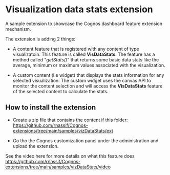 # Visualization data stats extension
A sample extension to showcase the Cognos dashboard feature extension mechanism.

The extension is adding 2 things:

- A content feature that is registered with any content of type visualizatoin. This feature is called **VisDataStats**. The feature has a method called "*getStats()*" that returns some basic data stats like the average, minimum or maximum values associated with the visualization.


- A custom content (i.e widget) that displays the stats information for any selected visualization. The custom widget uses the canvas API to monitor the content selection and will access the **VisDataStats** feature of the selected content to calculate the stats.


## How to install the extension
- Create a zip file that contains the content if this folder:
https://github.com/rnassif/Cognos-extensions/tree/main/samples/vizDataStats/ext

- Go tho the Cognos customization panel under the administration and upload the extension.


See the video here for more details on what this feature does
https://github.com/rnassif/Cognos-extensions/tree/main/samples/vizDataStats/video






